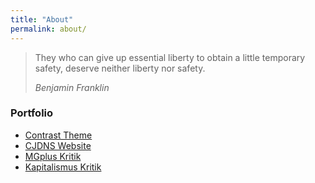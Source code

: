```yaml
---
title: "About"
permalink: about/
---
```


> They who can give up essential liberty to obtain a little temporary safety, deserve neither liberty nor safety.
> 
> _Benjamin Franklin_

### Portfolio

* [Contrast Theme](/contrast)
* [CJDNS Website](/info-cjdns)
* [MGplus Kritik](/info-mgplus)
* [Kapitalismus Kritik](/info-kapitalismus)
